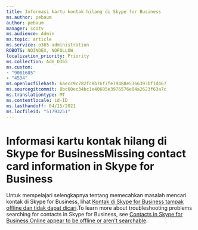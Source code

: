```yaml
---
title: Informasi kartu kontak hilang di Skype for Business
ms.author: pebaum
author: pebaum
manager: scotv
ms.audience: Admin
ms.topic: article
ms.service: o365-administration
ROBOTS: NOINDEX, NOFOLLOW
localization_priority: Priority
ms.collection: Adm_O365
ms.custom:
- "9001685"
- "4534"
ms.openlocfilehash: 6aecc9c782fc8b76f7fe79488e5366393bf1d467
ms.sourcegitcommit: 8bc60ec34bc1e40685e3976576e04a2623f63a7c
ms.translationtype: MT
ms.contentlocale: id-ID
ms.lasthandoff: 04/15/2021
ms.locfileid: "51793251"
---
```

# <a name="missing-contact-card-information-in-skype-for-business"></a><span data-ttu-id="dc9d7-102">Informasi kartu kontak hilang di Skype for Business</span><span class="sxs-lookup"><span data-stu-id="dc9d7-102">Missing contact card information in Skype for Business</span></span>

<span data-ttu-id="dc9d7-103">Untuk mempelajari selengkapnya tentang memecahkan masalah mencari kontak di Skype for Business, lihat [Kontak di Skype for Business tampak offline dan tidak dapat dicari](https://docs.microsoft.com/skypeforbusiness/troubleshoot/online-contacts/contacts-offline-not-searchable).</span><span class="sxs-lookup"><span data-stu-id="dc9d7-103">To learn more about troubleshooting problems searching for contacts in Skype for Business, see [Contacts in Skype for Business Online appear to be offline or aren't searchable](https://docs.microsoft.com/skypeforbusiness/troubleshoot/online-contacts/contacts-offline-not-searchable).</span></span>
